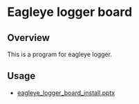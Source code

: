 # Eagleye logger board

## Overview

This is a program for eagleye logger.

## Usage

* [eagleye_logger_board_install.pptx](https://drive.google.com/file/d/1fbCeii56tZbz1wUhRrIkuJAjOSahZJLm/view?usp=sharing)
